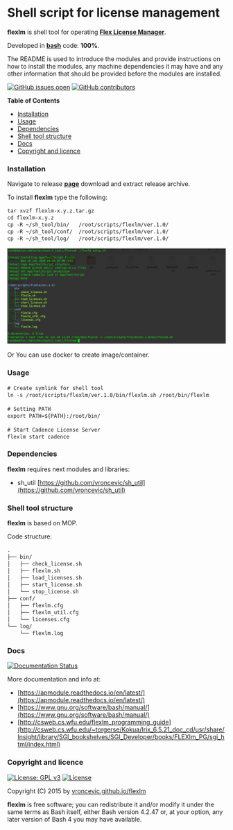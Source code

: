 # Shell script for license management

**flexlm** is shell tool for operating **[Flex License Manager](https://www.openlm.com/what-is-flexlm-what-is-flexnet-2/)**.

Developed in **[bash](https://en.wikipedia.org/wiki/Bash_(Unix_shell))** code: **100%**.

The README is used to introduce the modules and provide instructions on
how to install the modules, any machine dependencies it may have and any
other information that should be provided before the modules are installed.

[![GitHub issues open](https://img.shields.io/github/issues/vroncevic/flexlm.svg)](https://github.com/vroncevic/flexlm/issues) [![GitHub contributors](https://img.shields.io/github/contributors/vroncevic/flexlm.svg)](https://github.com/vroncevic/flexlm/graphs/contributors)

<!-- START doctoc generated TOC please keep comment here to allow auto update -->
<!-- DON'T EDIT THIS SECTION, INSTEAD RE-RUN doctoc TO UPDATE -->
**Table of Contents**

- [Installation](#installation)
- [Usage](#usage)
- [Dependencies](#dependencies)
- [Shell tool structure](#shell-tool-structure)
- [Docs](#docs)
- [Copyright and licence](#copyright-and-licence)

<!-- END doctoc generated TOC please keep comment here to allow auto update -->

### Installation

Navigate to release **[page](https://github.com/vroncevic/flexlm/releases)** download and extract release archive.

To install **flexlm** type the following:

```
tar xvzf flexlm-x.y.z.tar.gz
cd flexlm-x.y.z
cp -R ~/sh_tool/bin/   /root/scripts/flexlm/ver.1.0/
cp -R ~/sh_tool/conf/  /root/scripts/flexlm/ver.1.0/
cp -R ~/sh_tool/log/   /root/scripts/flexlm/ver.1.0/
```

![alt tag](https://raw.githubusercontent.com/vroncevic/flexlm/dev/docs/setup_tree.png)

Or You can use docker to create image/container.

### Usage

```
# Create symlink for shell tool
ln -s /root/scripts/flexlm/ver.1.0/bin/flexlm.sh /root/bin/flexlm

# Setting PATH
export PATH=${PATH}:/root/bin/

# Start Cadence License Server
flexlm start cadence
```

### Dependencies

**flexlm** requires next modules and libraries:
* sh_util [https://github.com/vroncevic/sh_util](https://github.com/vroncevic/sh_util)

### Shell tool structure

**flexlm** is based on MOP.

Code structure:
```
.
├── bin/
│   ├── check_license.sh
│   ├── flexlm.sh
│   ├── load_licenses.sh
│   ├── start_license.sh
│   └── stop_license.sh
├── conf/
│   ├── flexlm.cfg
│   ├── flexlm_util.cfg
│   └── licenses.cfg
└── log/
    └── flexlm.log
```

### Docs

[![Documentation Status](https://readthedocs.org/projects/flexlm/badge/?version=latest)](https://flexlm.readthedocs.io/projects/flexlm/en/latest/?badge=latest)

More documentation and info at:
* [https://apmodule.readthedocs.io/en/latest/](https://apmodule.readthedocs.io/en/latest/)
* [https://www.gnu.org/software/bash/manual/](https://www.gnu.org/software/bash/manual/)
* [http://csweb.cs.wfu.edu/flexlm_programming_guide](http://csweb.cs.wfu.edu/~torgerse/Kokua/Irix_6.5.21_doc_cd/usr/share/Insight/library/SGI_bookshelves/SGI_Developer/books/FLEXlm_PG/sgi_html/index.html)

### Copyright and licence

[![License: GPL v3](https://img.shields.io/badge/License-GPLv3-blue.svg)](https://www.gnu.org/licenses/gpl-3.0) [![License](https://img.shields.io/badge/License-Apache%202.0-blue.svg)](https://opensource.org/licenses/Apache-2.0)

Copyright (C) 2015 by [vroncevic.github.io/flexlm](https://vroncevic.github.io/flexlm)

**flexlm** is free software; you can redistribute it and/or modify
it under the same terms as Bash itself, either Bash version 4.2.47 or,
at your option, any later version of Bash 4 you may have available.

